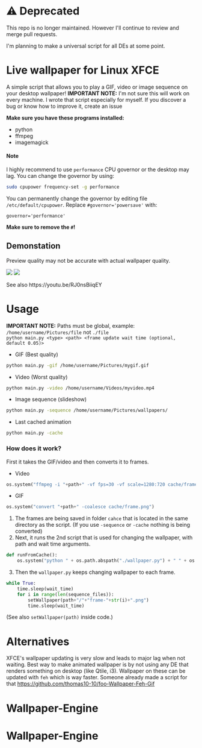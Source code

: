 # ⚠️ Deprecated
This repo is no longer maintained. However I'll continue to review and merge pull requests.

I'm planning to make a universal script for all DEs at some point.

# Live wallpaper for Linux XFCE
A simple script that allows you to play a GIF, video or image sequence on your desktop wallpaper!
**IMPORTANT NOTE:** I'm not sure this will work on every machine. I wrote that script especially for myself. If you discover a bug or know how to improve it, create an issue

__Make sure you have these programs installed:__
- python
- ffmpeg
- imagemagick

#### Note
I highly recommend to use `performance` CPU governor or the desktop may lag.
You can change the governor by using:
```bash
sudo cpupower frequency-set -g performance
```
You can permanently change the governor by editing file `/etc/default/cpupower`.
Replace `#governor='powersave'` with:
```
governor='performance'
```
**Make sure to remove the `#`!**
## Demonstation
Preview quality may not be accurate with actual wallpaper quality.
<p>
<img src="https://github.com/Wolfyxon/xfce-live-wallpaper/blob/main/github/demos/demo2.gif?raw=true">
<img src="https://github.com/Wolfyxon/xfce-live-wallpaper/blob/main/github/demos/demo1.gif?raw=true">
</p>
See also https://youtu.be/RJ0nsBiiqEY

# Usage
__IMPORTANT NOTE:__ Paths must be global, example: `/home/username/Pictures/file` not `./file` <br>
`python main.py <type> <path> <frame update wait time (optional, default 0.05)>`
- GIF (Best quality)
```bash
python main.py -gif /home/username/Pictures/mygif.gif
```
- Video (Worst quality)
```bash
python main.py -video /home/username/Videos/myvideo.mp4
```
- Image sequence (slideshow)
```bash
python main.py -sequence /home/username/Pictures/wallpapers/
```
- Last cached animation
```bash
python main.py -cache
```

### How does it work?
First it takes the GIF/video and then converts it to frames.
- Video
```python
os.system("ffmpeg -i "+path+" -vf fps=30 -vf scale=1280:720 cache/frame-%d.png")
```
- GIF
```python
os.system("convert "+path+" -coalesce cache/frame.png")
```
1. The frames are being saved in folder `cahce` that is located in the same directory as the script.
(If you use `-sequence` or `-cache` nothing is being converted)
2. Next, it runs the 2nd script that is used for changing the wallpaper, with path and wait time arguments.
```python
def runFromCache():
    os.system("python " + os.path.abspath("./wallpaper.py") + " " + os.path.abspath("./cache") + " " + str(wait_time))
```
3. Then the `wallpaper.py` keeps changing wallpaper to each frame.
```python
while True:
    time.sleep(wait_time)
    for i in range(len(sequence_files)):
        setWallpaper(path+"/"+"frame-"+str(i)+".png")
        time.sleep(wait_time)
```
(See also `setWallpaper(path)` inside code.)
# Alternatives
XFCE's wallpaper updating is very slow and leads to major lag when not waiting.
Best way to make animated wallpaper is by not using any DE that renders something on desktop (like Qtile, i3). Wallpaper on these can be updated with `feh` which is way faster. Someone already made a script for that https://github.com/thomas10-10/foo-Wallpaper-Feh-Gif 
# Wallpaper-Engine
# Wallpaper-Engine
